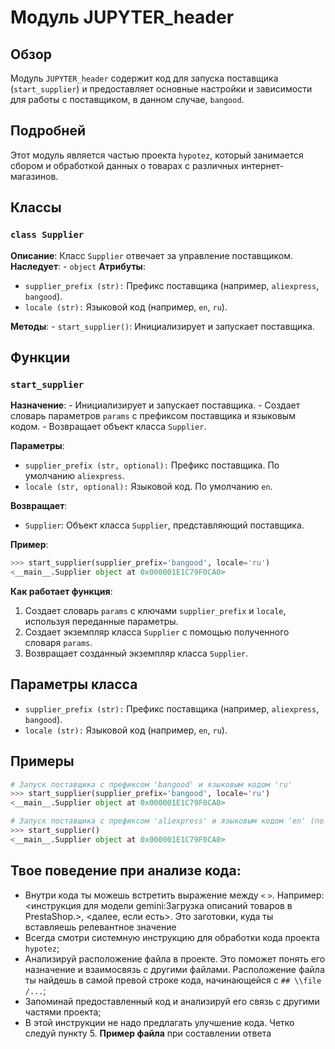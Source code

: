 # Модуль JUPYTER_header

## Обзор

Модуль `JUPYTER_header` содержит код для запуска поставщика (`start_supplier`) и предоставляет основные настройки и зависимости для работы с поставщиком,  в данном случае, `bangood`. 

## Подробней

Этот модуль является частью проекта `hypotez`, который занимается сбором и обработкой данных о товарах с различных интернет-магазинов. 

## Классы

### `class Supplier`

**Описание**:  Класс `Supplier` отвечает за управление поставщиком.
**Наследует**: 
    - `object`
**Атрибуты**:
   - `supplier_prefix (str):`  Префикс поставщика (например, `aliexpress`, `bangood`).
   - `locale (str):` Языковой код (например, `en`, `ru`). 

**Методы**:
    - `start_supplier()`:  Инициализирует и запускает поставщика.

## Функции

### `start_supplier`

**Назначение**: 
    - Инициализирует и запускает поставщика.
    - Создает словарь параметров `params` с префиксом поставщика и языковым кодом.
    - Возвращает объект класса `Supplier`.

**Параметры**:
   - `supplier_prefix (str, optional):` Префикс поставщика. По умолчанию `aliexpress`.
   - `locale (str, optional):` Языковой код. По умолчанию `en`.

**Возвращает**:
   - `Supplier`: Объект класса `Supplier`, представляющий поставщика.

**Пример**:

```python
>>> start_supplier(supplier_prefix='bangood', locale='ru')
<__main__.Supplier object at 0x000001E1C79F0CA0> 
```

**Как работает функция**:

1.  Создает словарь `params` с ключами `supplier_prefix` и `locale`, используя переданные параметры.
2.  Создает экземпляр класса `Supplier` с помощью полученного словаря `params`.
3.  Возвращает созданный экземпляр класса `Supplier`.

## Параметры класса

- `supplier_prefix (str):`  Префикс поставщика (например, `aliexpress`, `bangood`).
- `locale (str):` Языковой код (например, `en`, `ru`). 

## Примеры

```python
# Запуск поставщика с префиксом 'bangood' и языковым кодом 'ru'
>>> start_supplier(supplier_prefix='bangood', locale='ru')
<__main__.Supplier object at 0x000001E1C79F0CA0> 

# Запуск поставщика с префиксом 'aliexpress' и языковым кодом 'en' (по умолчанию)
>>> start_supplier()
<__main__.Supplier object at 0x000001E1C79F0CA0> 
```

## Твое поведение при анализе кода:

- Внутри кода ты можешь встретить выражение между `<` `>`. Например: <инструкция для модели gemini:Загрузка описаний товаров в PrestaShop.>, <далее, если есть>. Это заготовки, куда ты вставляешь релевантное значение
- Всегда смотри системную инструкцию для обработки кода проекта `hypotez`;
- Анализируй расположение файла в проекте. Это поможет понять его назначение и взаимосвязь с другими файлами. Расположение файла ты найдешь в самой превой строке кода, начинающейся с `## \\file /...`;
- Запоминай предоставленный код и анализируй его связь с другими частями проекта;
- В этой инструкции не надо предлагать улучшение кода. Четко следуй пункту 5. **Пример файла** при составлении ответа